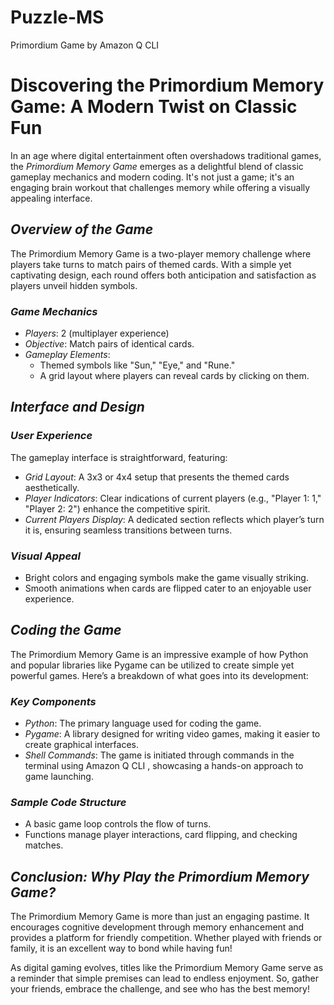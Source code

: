 # Puzzle-MS
Primordium Game by Amazon Q CLI
# Discovering the Primordium Memory Game: A Modern Twist on Classic Fun

In an age where digital entertainment often overshadows traditional games, the *Primordium Memory Game* emerges as a delightful blend of classic gameplay mechanics and modern coding. It's not just a game; it's an engaging brain workout that challenges memory while offering a visually appealing interface.

## *Overview of the Game*

The Primordium Memory Game is a two-player memory challenge where players take turns to match pairs of themed cards. With a simple yet captivating design, each round offers both anticipation and satisfaction as players unveil hidden symbols.

### *Game Mechanics*
- *Players*: 2 (multiplayer experience)
- *Objective*: Match pairs of identical cards.
- *Gameplay Elements*: 
  - Themed symbols like "Sun," "Eye," and "Rune."
  - A grid layout where players can reveal cards by clicking on them.

## *Interface and Design*

### *User Experience*
The gameplay interface is straightforward, featuring:
- *Grid Layout*: A 3x3 or 4x4 setup that presents the themed cards aesthetically.
- *Player Indicators*: Clear indications of current players (e.g., "Player 1: 1," "Player 2: 2") enhance the competitive spirit.
- *Current Players Display*: A dedicated section reflects which player’s turn it is, ensuring seamless transitions between turns.

### *Visual Appeal*
- Bright colors and engaging symbols make the game visually striking.
- Smooth animations when cards are flipped cater to an enjoyable user experience.

## *Coding the Game*

The Primordium Memory Game is an impressive example of how Python and popular libraries like Pygame can be utilized to create simple yet powerful games. Here’s a breakdown of what goes into its development:

### *Key Components*
- *Python*: The primary language used for coding the game.
- *Pygame*: A library designed for writing video games, making it easier to create graphical interfaces.
- *Shell Commands*: The game is initiated through commands in the terminal using Amazon Q CLI , showcasing a hands-on approach to game launching.

### *Sample Code Structure*
- A basic game loop controls the flow of turns.
- Functions manage player interactions, card flipping, and checking matches.

## *Conclusion: Why Play the Primordium Memory Game?*

The Primordium Memory Game is more than just an engaging pastime. It encourages cognitive development through memory enhancement and provides a platform for friendly competition. Whether played with friends or family, it is an excellent way to bond while having fun!

As digital gaming evolves, titles like the Primordium Memory Game serve as a reminder that simple premises can lead to endless enjoyment. So, gather your friends, embrace the challenge, and see who has the best memory!
